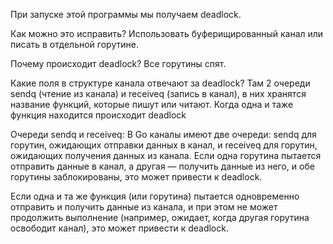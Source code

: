 При запуске этой программы мы получаем deadlock.

Как можно это исправить?
Использовать буферищированный канал или писать в отдельной горутине.

Почему происходит deadlock?
Все горутины спят.

Какие поля в структуре канала отвечают за deadlock?
Там 2 очереди sendq (чтение из канала) и receiveq (запись в канал), в них хранятся название функций, которые пишут или читают. Когда одна и таже функция находится происходит deadlock

Очереди sendq и receiveq: В Go каналы имеют две очереди: sendq для горутин, ожидающих отправки данных в канал, и receiveq для горутин, ожидающих получения данных из канала. Если одна горутина пытается отправить данные в канал, а другая — получить данные из него, и обе горутины заблокированы, это может привести к deadlock.

Если одна и та же функция (или горутина) пытается одновременно отправить и получить данные из канала, и при этом не может продолжить выполнение (например, ожидает, когда другая горутина освободит канал), это может привести к deadlock.
